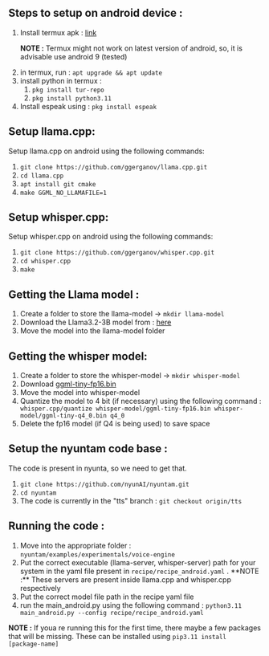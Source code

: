 ## Steps to setup on android device : 

<ol> 
<li> Install termux apk : <a href=https://github.com/termux/termux-app/releases/tag/v0.118.1> link </a>  </li>

**NOTE :** Termux might not work on latest version of android, so, it is advisable use android 9 (tested) 

<li> in termux, run : <code>apt upgrade && apt update</code></li>
<li> install python in termux : <ol> <li><code>pkg install tur-repo</code></li> <li><code>pkg install python3.11</code></li></ol>
<li> Install espeak using :  <code>pkg install espeak</code> </li>
</ol>

## Setup llama.cpp:
Setup llama.cpp on android using the following commands:
<ol>
<li><code>git clone https://github.com/ggerganov/llama.cpp.git</code></li>
<li><code>cd llama.cpp</code> </li>
<li><code>apt install git cmake</code> </li>
<li><code>make GGML_NO_LLAMAFILE=1</code></li>
</ol>

## Setup whisper.cpp:
Setup whisper.cpp on android using the following commands:
<ol>
<li> <code>git clone https://github.com/ggerganov/whisper.cpp.git</code></li>
<li> <code>cd whisper.cpp </code></li>
<li> <code>make</code> </li>
</ol>

## Getting the Llama model : 

<ol> 
<li> Create a folder to store the llama-model -> <code>mkdir llama-model</code></li>
<li> Download the Llama3.2-3B model from : <a href = https://huggingface.co/bartowski/Llama-3.2-3B-Instruct-GGUF/tree/main?show_file_info=Llama-3.2-3B-Instruct-Q4_0_4_4.gguf> here </a> </li>
<li> Move the model into the llama-model folder </li>
</ol>

## Getting the whisper model:
<ol>
<li> Create a folder to store the whisper-model -> <code>mkdir whisper-model</code> </li>
<li> Download <a href = https://huggingface.co/danielus/ggml-whisper-models/tree/main>ggml-tiny-fp16.bin</a></li>
<li>Move the model into whisper-model</li>
<li>Quantize the model to 4 bit (if necessary) using the following command :<code> whisper.cpp/quantize whisper-model/ggml-tiny-fp16.bin whisper-model/ggml-tiny-q4_0.bin q4_0</code> </li>
<li> Delete the fp16 model (if Q4 is being used) to save space </li>
</ol>

## Setup the nyuntam code base :
The code is present in nyunta, so we need to get that. 

<ol>
<li><code>git clone https://github.com/nyunAI/nyuntam.git</code> </li>
<li> <code>cd nyuntam </code></li>
<li> The code is currently in the "tts" branch : <code>git checkout origin/tts</code> </li>
</ol>

## Running the code : 
<ol>
<li> Move into the appropriate folder : <code>nyuntam/examples/experimentals/voice-engine</code> </li>
<li> Put the correct executable (llama-server, whisper-server) path for your system in the yaml file present in <code>recipe/recipe_android.yaml</code> . **NOTE :** These servers are present inside llama.cpp and whisper.cpp respectively </li>
<li> Put the correct model file path in the recipe yaml file </li>
<li>run the main_android.py using the following command : <code>python3.11 main_android.py --config recipe/recipe_android.yaml</code> </li>
</ol>

**NOTE :** If youa re running this for the first time, there maybe a few packages that will be missing. These can be installed using  `pip3.11 install [package-name]`



